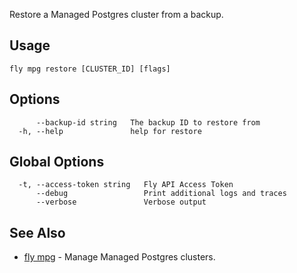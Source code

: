 Restore a Managed Postgres cluster from a backup.

## Usage
~~~
fly mpg restore [CLUSTER_ID] [flags]
~~~

## Options

~~~
      --backup-id string   The backup ID to restore from
  -h, --help               help for restore
~~~

## Global Options

~~~
  -t, --access-token string   Fly API Access Token
      --debug                 Print additional logs and traces
      --verbose               Verbose output
~~~

## See Also

* [fly mpg](/docs/flyctl/mpg/)	 - Manage Managed Postgres clusters.


